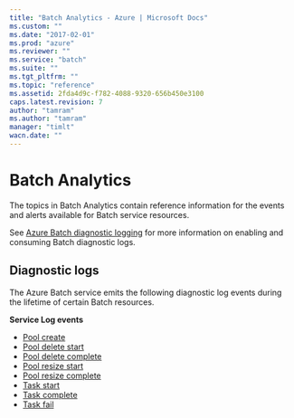 ```yaml
---
title: "Batch Analytics - Azure | Microsoft Docs"
ms.custom: ""
ms.date: "2017-02-01"
ms.prod: "azure"
ms.reviewer: ""
ms.service: "batch"
ms.suite: ""
ms.tgt_pltfrm: ""
ms.topic: "reference"
ms.assetid: 2fda4d9c-f782-4088-9320-656b450e3100
caps.latest.revision: 7
author: "tamram"
ms.author: "tamram"
manager: "timlt"
wacn.date: ""
---
```

# Batch Analytics
The topics in Batch Analytics contain reference information for the events and alerts available for Batch service resources.

See [Azure Batch diagnostic logging](batch-diagnostics.md) for more information on enabling and consuming Batch diagnostic logs.

## Diagnostic logs

The Azure Batch service emits the following diagnostic log events during the lifetime of certain Batch resources.

**Service Log events**
- [Pool create](./batch-pool-create-event.md)
- [Pool delete start](./batch-pool-delete-start-event.md)
- [Pool delete complete](./batch-pool-delete-complete-event.md)
- [Pool resize start](./batch-pool-resize-start-event.md)
- [Pool resize complete](./batch-pool-resize-complete-event.md)
- [Task start](./batch-task-start-event.md)
- [Task complete](./batch-task-complete-event.md)
- [Task fail](./batch-task-fail-event.md)
